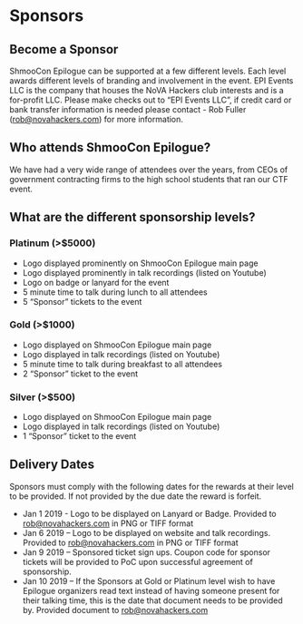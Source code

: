 # Sponsors

## Become a Sponsor

ShmooCon Epilogue can be supported at a few different levels. Each level awards different levels of branding and involvement in the event. EPI Events LLC is the company that houses the NoVA Hackers club interests and is a for-profit LLC. Please make checks out to “EPI Events LLC”, if credit card or bank transfer information is needed please contact - Rob Fuller (rob@novahackers.com) for more information.

## Who attends ShmooCon Epilogue?

We have had a very wide range of attendees over the years, from CEOs of government contracting firms to the high school students that ran our CTF event.

## What are the different sponsorship levels?

### Platinum (>$5000)
- Logo displayed prominently on ShmooCon Epilogue main page
- Logo displayed prominently in talk recordings (listed on Youtube)
- Logo on badge or lanyard for the event
- 5 minute time to talk during lunch to all attendees
- 5 “Sponsor” tickets to the event

### Gold (>$1000)
- Logo displayed on ShmooCon Epilogue main page
- Logo displayed in talk recordings (listed on Youtube)
- 5 minute time to talk during breakfast to all attendees
- 2 “Sponsor” ticket to the event

### Silver (>$500)
- Logo displayed on ShmooCon Epilogue main page
- Logo displayed in talk recordings (listed on Youtube)
- 1 “Sponsor” ticket to the event

## Delivery Dates

Sponsors must comply with the following dates for the rewards at their level to be provided. If not provided by the due date the reward is forfeit.

- Jan 1 2019 - Logo to be displayed on Lanyard or Badge. Provided to rob@novahackers.com in PNG or TIFF format
- Jan 6 2019 – Logo to be displayed on website and talk recordings. Provided to rob@novahackers.com in PNG or TIFF format
- Jan 9 2019 – Sponsored ticket sign ups. Coupon code for sponsor tickets will be provided to PoC upon successful agreement of sponsorship.
- Jan 10 2019 – If the Sponsors at Gold or Platinum level wish to have Epilogue organizers read text instead of having someone present for their talking time, this is the date that document needs to be provided by. Provided document to rob@novahackers.com
